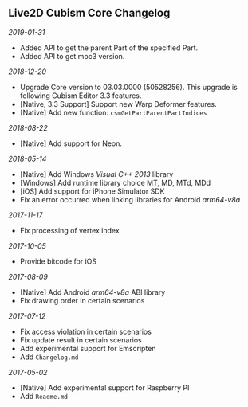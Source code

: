 ## Live2D Cubism Core Changelog

*2019-01-31*

- Added API to get the parent Part of the specified Part.
- Added API to get moc3 version.


*2018-12-20*
- Upgrade Core version to 03.03.0000 (50528256). This upgrade is following Cubism Editor 3.3 features.
- [Native, 3.3 Support] Support new Warp Deformer features.
- [Native] Add new function: `csmGetPartParentPartIndices`

*2018-08-22*

- [Native] Add support for Neon.


*2018-05-14*

- [Native] Add Windows *Visual C++ 2013* library
- [Windows] Add runtime library choice MT, MD, MTd, MDd
- [iOS] Add support for iPhone Simulator SDK
- Fix an error occurred when linking libraries for Android *arm64-v8a*


*2017-11-17*

- Fix processing of vertex index


*2017-10-05*

- Provide bitcode for iOS


*2017-08-09*

- [Native] Add Android *arm64-v8a* ABI library
- Fix drawing order in certain scenarios


*2017-07-12*

- Fix access violation in certain scenarios
- Fix update result in certain scenarios
- Add experimental support for Emscripten
- Add `Changelog.md`


*2017-05-02*

- [Native] Add experimental support for Raspberry PI
- Add `Readme.md`
